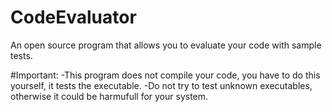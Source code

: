 # CodeEvaluator
An open source program that allows you to evaluate your code with sample tests.

#Important:
   -This program does not compile your code, you have to do this yourself, it tests the executable.
   -Do not try to test unknown executables, otherwise it could be harmufull for your system.
   
 

